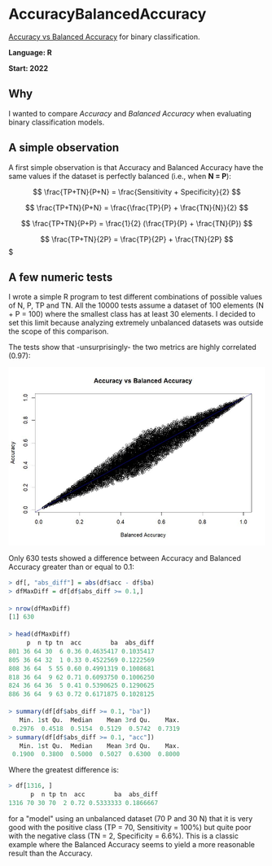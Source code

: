 # AccuracyBalancedAccuracy
[Accuracy vs Balanced Accuracy](https://en.wikipedia.org/wiki/Evaluation_of_binary_classifiers) for binary classification.

**Language: R**

**Start: 2022**

## Why
I wanted to compare _Accuracy_ and _Balanced Accuracy_ when evaluating binary classification models.

## A simple observation
A first simple observation is that Accuracy and Balanced Accuracy have the same values if the dataset is perfectly balanced (i.e., when **N = P**):

$$ \frac{TP+TN}{P+N} = \frac{Sensitivity + Specificity}{2} $$

$$ \frac{TP+TN}{P+N} = \frac{\frac{TP}{P} + \frac{TN}{N}}{2} $$

$$ \frac{TP+TN}{P+P} = \frac{1}{2} (\frac{TP}{P} + \frac{TN}{P}) $$

$$ \frac{TP+TN}{2P} = \frac{TP}{2P} + \frac{TN}{2P} $$$

## A few numeric tests
I wrote a simple R program to test different combinations of possible values of N, P, TP and TN. All the 10000 tests assume a dataset of 100 elements (N + P = 100) where the smallest class has at least 30 elements. I decided to set this limit because analyzing extremely unbalanced datasets was outside the scope of this comparison.

The tests show that -unsurprisingly- the two metrics are highly correlated (0.97):

![plot ba acc](/images/plot_ba_acc.jpg)

Only 630 tests showed a difference between Accuracy and Balanced Accuracy greater than or equal to 0.1:

```r
> df[, "abs_diff"] = abs(df$acc - df$ba)
> dfMaxDiff = df[df$abs_diff >= 0.1,]

> nrow(dfMaxDiff)
[1] 630

> head(dfMaxDiff)
     p  n tp tn  acc        ba  abs_diff
801 36 64 30  6 0.36 0.4635417 0.1035417
805 36 64 32  1 0.33 0.4522569 0.1222569
808 36 64  5 55 0.60 0.4991319 0.1008681
818 36 64  9 62 0.71 0.6093750 0.1006250
824 36 64 36  5 0.41 0.5390625 0.1290625
886 36 64  9 63 0.72 0.6171875 0.1028125

> summary(df[df$abs_diff >= 0.1, "ba"])
   Min. 1st Qu.  Median    Mean 3rd Qu.    Max. 
 0.2976  0.4518  0.5154  0.5129  0.5742  0.7319 
> summary(df[df$abs_diff >= 0.1, "acc"])
   Min. 1st Qu.  Median    Mean 3rd Qu.    Max. 
 0.1900  0.3800  0.5000  0.5027  0.6300  0.8000 
```

Where the greatest difference is:

```r
> df[1316, ]
      p  n tp tn  acc        ba  abs_diff
1316 70 30 70  2 0.72 0.5333333 0.1866667
```

for a "model" using an unbalanced dataset (70 P and 30 N) that it is very good with the positive class (TP = 70, Sensitivity = 100%) but quite poor with the negative class (TN = 2, Specificity = 6.6%). This is a classic example where the Balanced Accuracy seems to yield a more reasonable result than the Accuracy.